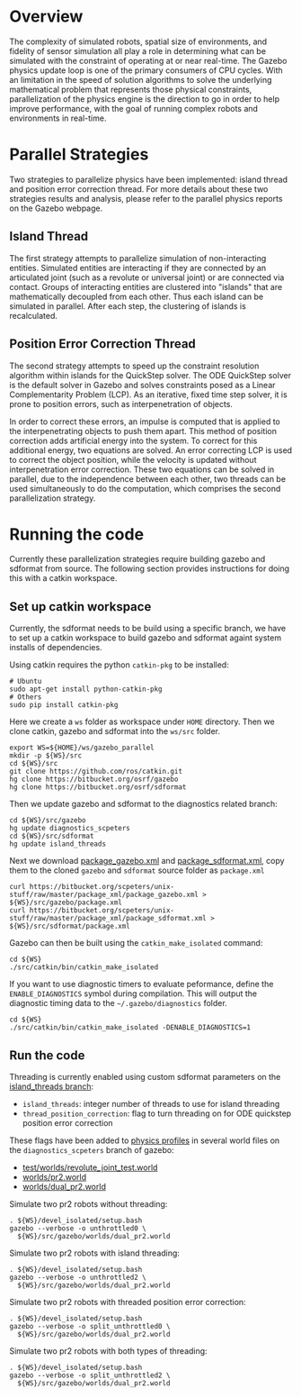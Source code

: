 # Overview
The complexity of simulated robots, spatial size of environments, and fidelity of
sensor simulation all play a role in determining what can be simulated with the
constraint of operating at or near real-time. The Gazebo physics update loop is
one of the primary consumers of CPU cycles. With an limitation in the speed of
solution algorithms to solve the underlying mathematical problem that represents
those physical constraints, parallelization of the physics engine is the direction
to go in order to help improve performance, with the goal of running complex robots
and environments in real-time.

# Parallel Strategies
Two strategies to parallelize physics have been implemented: island thread and
position error correction thread. For more details about these two strategies results
and analysis, please refer to the parallel physics reports on the Gazebo webpage.

## Island Thread
The first strategy attempts to parallelize simulation of non-interacting entities.
Simulated entities are interacting if they are connected by an articulated joint (such
as a revolute or universal joint) or are connected via contact. Groups of interacting
entities are clustered into "islands" that are mathematically decoupled from each other.
Thus each island can be simulated in parallel. After each step, the clustering of islands
is recalculated.

## Position Error Correction Thread
The second strategy attempts to speed up the constraint resolution algorithm within
islands for the QuickStep solver. The ODE QuickStep solver is the default solver in
Gazebo and solves constraints posed as a Linear Complementarity Problem (LCP). As an
iterative, fixed time step solver, it is prone to position errors, such as
interpenetration of objects.

In order to correct these errors, an impulse is computed that is applied to the
interpenetrating objects to push them apart. This method of position correction
adds artificial energy into the system. To correct for this additional energy, two
equations are solved. An error correcting LCP is used to correct the object position,
while the velocity is updated without interpenetration error correction. These two
equations can be solved in parallel, due to the independence between each other, two
threads can be used simultaneously to do the computation, which comprises the second
parallelization strategy.

# Running the code
Currently these parallelization strategies require building gazebo and sdformat from
source.
The following section provides instructions for doing this with a catkin workspace.

## Set up catkin workspace
Currently, the sdformat needs to be build using a specific branch, we have to set up a
catkin workspace to build gazebo and sdformat againt system installs of dependencies.

Using catkin requires the python `catkin-pkg` to be installed:

~~~
# Ubuntu
sudo apt-get install python-catkin-pkg
# Others
sudo pip install catkin-pkg
~~~

Here we create a `ws` folder as workspace under `HOME` directory. Then we clone
catkin, gazebo and sdformat into the `ws/src` folder.

~~~
export WS=${HOME}/ws/gazebo_parallel
mkdir -p ${WS}/src
cd ${WS}/src
git clone https://github.com/ros/catkin.git
hg clone https://bitbucket.org/osrf/gazebo
hg clone https://bitbucket.org/osrf/sdformat
~~~

Then we update gazebo and sdformat to the diagnostics related branch:

~~~
cd ${WS}/src/gazebo
hg update diagnostics_scpeters
cd ${WS}/src/sdformat
hg update island_threads
~~~

Next we download [package_gazebo.xml](https://bitbucket.org/scpeters/unix-stuff/raw/master/package_xml/package_gazebo.xml)
and [package_sdformat.xml](https://bitbucket.org/scpeters/unix-stuff/raw/master/package_xml/package_sdformat.xml),
copy them to the cloned `gazebo` and `sdformat` source folder as `package.xml`

~~~
curl https://bitbucket.org/scpeters/unix-stuff/raw/master/package_xml/package_gazebo.xml > ${WS}/src/gazebo/package.xml
curl https://bitbucket.org/scpeters/unix-stuff/raw/master/package_xml/package_sdformat.xml > ${WS}/src/sdformat/package.xml
~~~

Gazebo can then be built using the `catkin_make_isolated` command:

~~~
cd ${WS}
./src/catkin/bin/catkin_make_isolated
~~~

If you want to use diagnostic timers to evaluate peformance,
define the `ENABLE_DIAGNOSTICS` symbol during compilation.
This will output the diagnostic timing data to the `~/.gazebo/diagnostics` folder.

~~~
cd ${WS}
./src/catkin/bin/catkin_make_isolated -DENABLE_DIAGNOSTICS=1
~~~

## Run the code

Threading is currently enabled using custom sdformat parameters
on the [island_threads branch](https://bitbucket.org/osrf/sdformat/branches/compare/island_threads%0Ddefault#diff):

* `island_threads`: integer number of threads to use for island threading
* `thread_position_correction`: flag to turn threading on for ODE quickstep position error correction

These flags have been added to [physics profiles](http://gazebosim.org/tutorials?tut=preset_manager&cat=physics)
in several world files on the `diagnostics_scpeters` branch of gazebo:

* [test/worlds/revolute\_joint\_test.world](https://bitbucket.org/osrf/gazebo/src/diagnostics_scpeters/test/worlds/revolute_joint_test.world#cl-12)
* [worlds/pr2.world](https://bitbucket.org/osrf/gazebo/src/diagnostics_scpeters/worlds/pr2.world#cl-12)
* [worlds/dual_pr2.world](https://bitbucket.org/osrf/gazebo/src/diagnostics_scpeters/worlds/dual_pr2.world#cl-12)

Simulate two pr2 robots without threading:

~~~
. ${WS}/devel_isolated/setup.bash
gazebo --verbose -o unthrottled0 \
  ${WS}/src/gazebo/worlds/dual_pr2.world
~~~

Simulate two pr2 robots with island threading:

~~~
. ${WS}/devel_isolated/setup.bash
gazebo --verbose -o unthrottled2 \
  ${WS}/src/gazebo/worlds/dual_pr2.world
~~~

Simulate two pr2 robots with threaded position error correction:

~~~
. ${WS}/devel_isolated/setup.bash
gazebo --verbose -o split_unthrottled0 \
  ${WS}/src/gazebo/worlds/dual_pr2.world
~~~

Simulate two pr2 robots with both types of threading:

~~~
. ${WS}/devel_isolated/setup.bash
gazebo --verbose -o split_unthrottled2 \
  ${WS}/src/gazebo/worlds/dual_pr2.world
~~~
